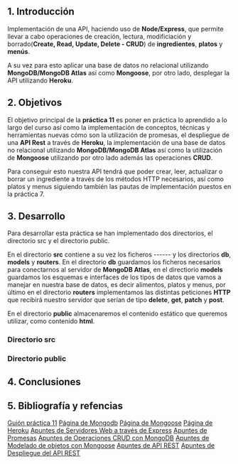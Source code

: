 ## 1. Introducción

Implementación de una API, haciendo uso de **Node/Express**, que permite llevar a cabo operaciones de creación, lectura, modificiación y borrado(**Create, Read, Update, Delete - CRUD**) de **ingredientes**, **platos** y **menús**. 

A su vez para esto aplicar una base de datos no relacional utilizando **MongoDB/MongoDB Atlas** así como **Mongoose**, por otro lado, desplegar la API utilizando **Heroku**.


## 2. Objetivos

El objetivo principal de la **práctica 11** es poner en práctica lo aprendido a lo largo del curso así como la implementación de conceptos, técnicas y herramientas nuevas cómo son la utilización de promesas, el despliegue de una **API Rest** a través de **Heroku**, la implementación de una base de datos no relacional utilizando **MongoDB/MongoDB Atlas** así como la utilización de **Mongoose** utilizando por otro lado además las operaciones **CRUD**.

Para conseguir esto nuestra API tendrá que poder crear, leer, actualizar o borrar un ingrediente a través de los métodos HTTP necesarios, así como platos y menus siguiendo también las pautas de implementación puestos en la práctica 7.

## 3. Desarrollo

Para desarrollar esta práctica se han implementado dos directorios, el directorio src y el directorio public.

En el directorio **src** contiene a su vez los ficheros ------ y los directorios **db**, **models** y **routers**. En el directorio **db** guardamos los ficheros necesarios para conectarnos al servidor de **MongoDB Atlas**, en el directiorio **models** guardamos los esquemas e interfaces de los tipos de datos que vamos a manejar en nuestra base de datos, es decir alimentos, platos y menus, por último en el directorio **routers** implementamos las distintas peticiones **HTTP** que recibirá nuestro servidor que serían de tipo **delete**, **get**, **patch** y **post**.

En el directorio **public** almacenaremos el contenido estático que queremos utilizar, como contenido **html**.

### Directorio src



### Directorio public

## 4. Conclusiones



## 5. Bibliografía y refencias

[Guión práctica 11](https://ull-esit-inf-dsi-2021.github.io/prct11-menu-api/)
[Página de Mongodb](https://www.mongodb.com/es)
[Página de Mongoose](https://mongoosejs.com/)
[Página de Heroku](https://www.heroku.com/)
[Apuntes de Servidores Web a través de Express](https://ull-esit-inf-dsi-2021.github.io/nodejs-theory/nodejs-express.html)
[Apuntes de Promesas](https://ull-esit-inf-dsi-2021.github.io/nodejs-theory/nodejs-promises.html)
[Apuntes de Operaciones CRUD con MongoDB](https://ull-esit-inf-dsi-2021.github.io/nodejs-theory/nodejs-mongodb.html)
[Apuntes de Modelado de objetos con Mongoose](https://ull-esit-inf-dsi-2021.github.io/nodejs-theory/nodejs-mongoose.html)
[Apuntes de API REST](https://ull-esit-inf-dsi-2021.github.io/nodejs-theory/nodejs-rest-api.html)
[Apuntes de Despliegue del API REST](https://ull-esit-inf-dsi-2021.github.io/nodejs-theory/nodejs-deployment.html)